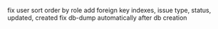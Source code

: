 fix user sort order by role
add foreign key indexes, issue type, status, updated, created
fix db-dump automatically after db creation
